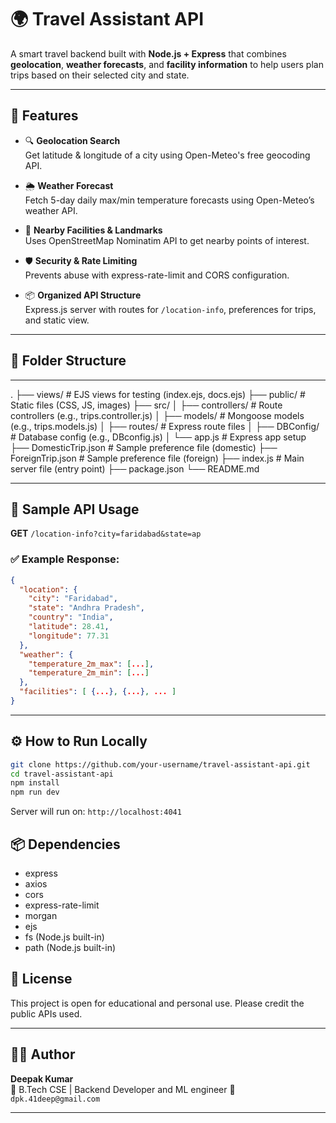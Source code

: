 # 🌍 Travel Assistant API

A smart travel backend built with **Node.js + Express** that combines **geolocation**, **weather forecasts**, and **facility information** to help users plan trips based on their selected city and state.

---

## 🚀 Features

- 🔍 **Geolocation Search**  
  Get latitude & longitude of a city using Open-Meteo's free geocoding API.

- 🌦 **Weather Forecast**  
  Fetch 5-day daily max/min temperature forecasts using Open-Meteo’s weather API.

- 🏥 **Nearby Facilities & Landmarks**  
  Uses OpenStreetMap Nominatim API to get nearby points of interest.

- 🛡️ **Security & Rate Limiting**  
  Prevents abuse with express-rate-limit and CORS configuration.

- 📦 **Organized API Structure**  
  Express.js server with routes for `/location-info`, preferences for trips, and static view.

---

## 📁 Folder Structure

---
.
├── views/                  # EJS views for testing (index.ejs, docs.ejs)
├── public/                 # Static files (CSS, JS, images)
├── src/
│   ├── controllers/        # Route controllers (e.g., trips.controller.js)
│   ├── models/             # Mongoose models (e.g., trips.models.js)
│   ├── routes/             # Express route files
│   ├── DBConfig/           # Database config (e.g., DBconfig.js)
│   └── app.js              # Express app setup
├── DomesticTrip.json       # Sample preference file (domestic)
├── ForeignTrip.json        # Sample preference file (foreign)
├── index.js                # Main server file (entry point)
├── package.json
└── README.md

---

## 🔗 Sample API Usage

**GET** `/location-info?city=faridabad&state=ap`

### ✅ Example Response:
```json
{
  "location": {
    "city": "Faridabad",
    "state": "Andhra Pradesh",
    "country": "India",
    "latitude": 28.41,
    "longitude": 77.31
  },
  "weather": {
    "temperature_2m_max": [...],
    "temperature_2m_min": [...]
  },
  "facilities": [ {...}, {...}, ... ]
}
```

---

## ⚙️ How to Run Locally

```bash
git clone https://github.com/your-username/travel-assistant-api.git
cd travel-assistant-api
npm install
npm run dev
```

Server will run on: `http://localhost:4041`


## 📦 Dependencies

- express
- axios
- cors
- express-rate-limit
- morgan
- ejs
- fs (Node.js built-in)
- path (Node.js built-in)


## 📄 License

This project is open for educational and personal use. Please credit the public APIs used.

---

## 🙋‍♂️ Author

**Deepak Kumar**  
🚀 B.Tech CSE | Backend Developer and ML engineer
📧 `dpk.41deep@gmail.com`

---
